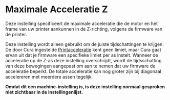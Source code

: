 Maximale Acceleratie Z
====
Deze instelling specificeert de maximale acceleratie die de motor en het frame van uw printer aankunnen in de Z-richting, volgens de firmware van de printer.

Deze instelling wordt alleen gebruikt om de juiste tijdschattingen te krijgen. De door Cura ingestelde [Printacceleratie](../speed/acceleration_print.md) kent geen limiet, maar Cura gaat ervan uit dat je firmware een specifieke limiet per as instelt. Wanneer de acceleratie op de Z-as deze instelling overschrijdt, wordt de tijdsschatting van deze bewegingen aangepast om aan te nemen dat uw firmware de acceleratie beperkt. De totale acceleratie kan nog groter zijn bij diagonaal accelereren met meerdere assen tegelijk.

**Omdat dit een machine-instelling is, is deze instelling normaal gesproken niet zichtbaar in de instellingenlijst.**
